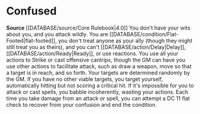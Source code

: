 ﻿---
id: '5'
name: Confused

---
# Confused

**Source** [[DATABASE/source/Core Rulebook|4.0]]
You don't have your wits about you, and you attack wildly. You are [[DATABASE/condition/Flat-Footed|flat-footed]], you don't treat anyone as your ally (though they might still treat you as theirs), and you can't [[DATABASE/action/Delay|Delay]], [[DATABASE/action/Ready|Ready]], or use reactions.
You use all your actions to Strike or cast offensive cantrips, though the GM can have you use other actions to facilitate attack, such as draw a weapon, move so that a target is in reach, and so forth. Your targets are determined randomly by the GM. If you have no other viable targets, you target yourself, automatically hitting but not scoring a critical hit. If it's impossible for you to attack or cast spells, you babble incoherently, wasting your actions.
Each time you take damage from an attack or spell, you can attempt a DC 11 flat check to recover from your confusion and end the condition.